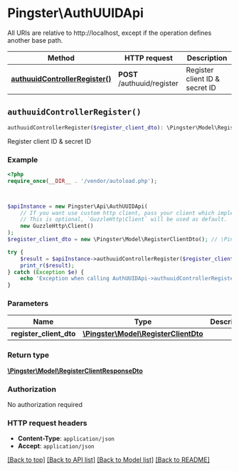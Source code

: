 # Pingster\AuthUUIDApi

All URIs are relative to http://localhost, except if the operation defines another base path.

| Method | HTTP request | Description |
| ------------- | ------------- | ------------- |
| [**authuuidControllerRegister()**](AuthUUIDApi.md#authuuidControllerRegister) | **POST** /authuuid/register | Register client ID &amp; secret ID |


## `authuuidControllerRegister()`

```php
authuuidControllerRegister($register_client_dto): \Pingster\Model\RegisterClientResponseDto
```

Register client ID & secret ID

### Example

```php
<?php
require_once(__DIR__ . '/vendor/autoload.php');



$apiInstance = new Pingster\Api\AuthUUIDApi(
    // If you want use custom http client, pass your client which implements `GuzzleHttp\ClientInterface`.
    // This is optional, `GuzzleHttp\Client` will be used as default.
    new GuzzleHttp\Client()
);
$register_client_dto = new \Pingster\Model\RegisterClientDto(); // \Pingster\Model\RegisterClientDto

try {
    $result = $apiInstance->authuuidControllerRegister($register_client_dto);
    print_r($result);
} catch (Exception $e) {
    echo 'Exception when calling AuthUUIDApi->authuuidControllerRegister: ', $e->getMessage(), PHP_EOL;
}
```

### Parameters

| Name | Type | Description  | Notes |
| ------------- | ------------- | ------------- | ------------- |
| **register_client_dto** | [**\Pingster\Model\RegisterClientDto**](../Model/RegisterClientDto.md)|  | |

### Return type

[**\Pingster\Model\RegisterClientResponseDto**](../Model/RegisterClientResponseDto.md)

### Authorization

No authorization required

### HTTP request headers

- **Content-Type**: `application/json`
- **Accept**: `application/json`

[[Back to top]](#) [[Back to API list]](../../README.md#endpoints)
[[Back to Model list]](../../README.md#models)
[[Back to README]](../../README.md)
